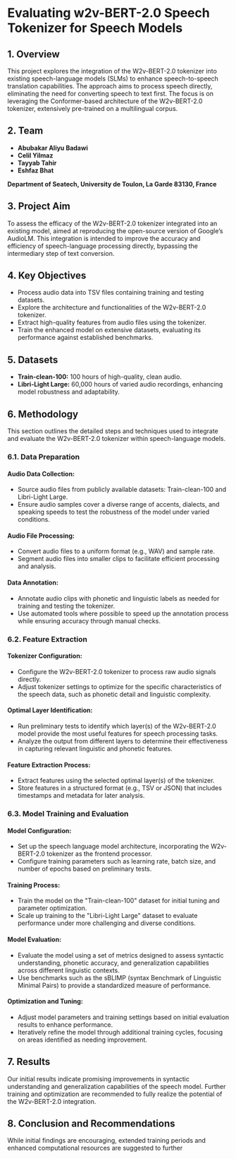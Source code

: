 # Evaluating w2v-BERT-2.0 Speech Tokenizer for Speech Models

## 1. Overview
This project explores the integration of the W2v-BERT-2.0 tokenizer into existing speech-language models (SLMs) to enhance speech-to-speech translation capabilities. The approach aims to process speech directly, eliminating the need for converting speech to text first. The focus is on leveraging the Conformer-based architecture of the W2v-BERT-2.0 tokenizer, extensively pre-trained on a multilingual corpus.

## 2. Team
- **Abubakar Aliyu Badawi**
- **Celil Yilmaz**
- **Tayyab Tahir**
- **Eshfaz Bhat**

**Department of Seatech, University de Toulon, La Garde 83130, France**

## 3. Project Aim
To assess the efficacy of the W2v-BERT-2.0 tokenizer integrated into an existing model, aimed at reproducing the open-source version of Google’s AudioLM. This integration is intended to improve the accuracy and efficiency of speech-language processing directly, bypassing the intermediary step of text conversion.

## 4. Key Objectives
- Process audio data into TSV files containing training and testing datasets.
- Explore the architecture and functionalities of the W2v-BERT-2.0 tokenizer.
- Extract high-quality features from audio files using the tokenizer.
- Train the enhanced model on extensive datasets, evaluating its performance against established benchmarks.

## 5. Datasets
- **Train-clean-100:** 100 hours of high-quality, clean audio.
- **Libri-Light Large:** 60,000 hours of varied audio recordings, enhancing model robustness and adaptability.

## 6. Methodology
This section outlines the detailed steps and techniques used to integrate and evaluate the W2v-BERT-2.0 tokenizer within speech-language models.

### 6.1. Data Preparation
#### Audio Data Collection:
- Source audio files from publicly available datasets: Train-clean-100 and Libri-Light Large.
- Ensure audio samples cover a diverse range of accents, dialects, and speaking speeds to test the robustness of the model under varied conditions.

#### Audio File Processing:
- Convert audio files to a uniform format (e.g., WAV) and sample rate.
- Segment audio files into smaller clips to facilitate efficient processing and analysis.

#### Data Annotation:
- Annotate audio clips with phonetic and linguistic labels as needed for training and testing the tokenizer.
- Use automated tools where possible to speed up the annotation process while ensuring accuracy through manual checks.

### 6.2. Feature Extraction
#### Tokenizer Configuration:
- Configure the W2v-BERT-2.0 tokenizer to process raw audio signals directly.
- Adjust tokenizer settings to optimize for the specific characteristics of the speech data, such as phonetic detail and linguistic complexity.

#### Optimal Layer Identification:
- Run preliminary tests to identify which layer(s) of the W2v-BERT-2.0 model provide the most useful features for speech processing tasks.
- Analyze the output from different layers to determine their effectiveness in capturing relevant linguistic and phonetic features.

#### Feature Extraction Process:
- Extract features using the selected optimal layer(s) of the tokenizer.
- Store features in a structured format (e.g., TSV or JSON) that includes timestamps and metadata for later analysis.

### 6.3. Model Training and Evaluation
#### Model Configuration:
- Set up the speech language model architecture, incorporating the W2v-BERT-2.0 tokenizer as the frontend processor.
- Configure training parameters such as learning rate, batch size, and number of epochs based on preliminary tests.

#### Training Process:
- Train the model on the "Train-clean-100" dataset for initial tuning and parameter optimization.
- Scale up training to the "Libri-Light Large" dataset to evaluate performance under more challenging and diverse conditions.

#### Model Evaluation:
- Evaluate the model using a set of metrics designed to assess syntactic understanding, phonetic accuracy, and generalization capabilities across different linguistic contexts.
- Use benchmarks such as the sBLIMP (syntax Benchmark of Linguistic Minimal Pairs) to provide a standardized measure of performance.

#### Optimization and Tuning:
- Adjust model parameters and training settings based on initial evaluation results to enhance performance.
- Iteratively refine the model through additional training cycles, focusing on areas identified as needing improvement.

## 7. Results
Our initial results indicate promising improvements in syntactic understanding and generalization capabilities of the speech model. Further training and optimization are recommended to fully realize the potential of the W2v-BERT-2.0 integration.

## 8. Conclusion and Recommendations
While initial findings are encouraging, extended training periods and enhanced computational resources are suggested to further
